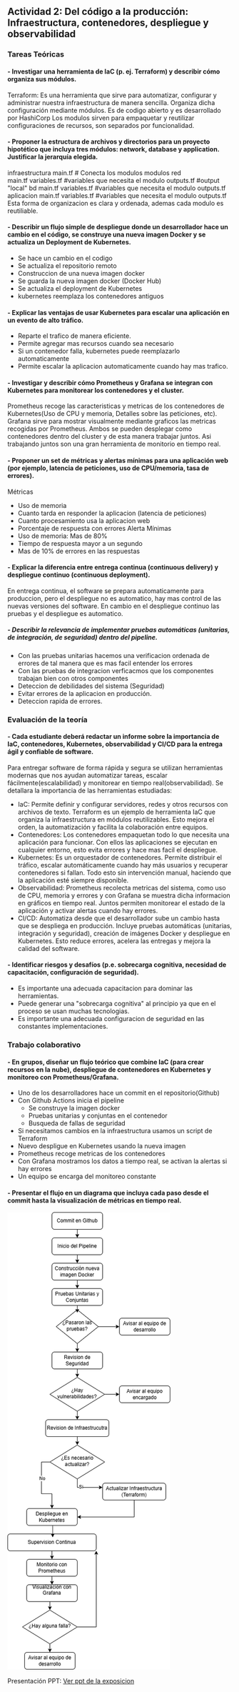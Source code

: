 ##  **Actividad 2: Del código a la producción: Infraestructura, contenedores, despliegue y observabilidad**

### Tareas Teóricas

#### - Investigar una herramienta de IaC (p. ej. Terraform) y describir cómo organiza sus módulos.
Terraform: Es una herramienta que sirve para automatizar, configurar y administrar nuestra infraestructura de manera sencilla. Organiza dicha configuración mediante módulos. Es de codigo abierto y es desarrollado por HashiCorp
Los modulos sirven para empaquetar y reutilizar configuraciones de recursos, son separados por funcionalidad.
#### - Proponer la estructura de archivos y directorios para un proyecto hipotético que incluya tres módulos: network, database y application. Justificar la jerarquía elegida.
infraestructura
    main.tf        # Conecta los modulos
    modulos
        red            
            main.tf
            variables.tf   #variables que necesita el modulo
            outputs.tf     #output "local"
        bd
            main.tf
            variables.tf   #variables que necesita el modulo
            outputs.tf
        aplicacion
            main.tf
            variables.tf   #variables que necesita el modulo
            outputs.tf
Esta forma de organizacion es clara y ordenada, ademas cada modulo es reutiliable. 
#### - Describir un flujo simple de despliegue donde un desarrollador hace un cambio en el código, se construye una nueva imagen Docker y se actualiza un Deployment de Kubernetes.
- Se hace un cambio en el codigo
- Se actualiza el repositorio remoto
- Construccion de una nueva imagen docker 
- Se guarda la nueva imagen docker (Docker Hub)
- Se actualiza el deployment de Kubernetes
- kubernetes reemplaza los contenedores antiguos
#### - Explicar las ventajas de usar Kubernetes para escalar una aplicación en un evento de alto tráfico.
- Reparte el trafico de manera eficiente.
- Permite agregar mas recursos cuando sea necesario 
- Si un contenedor falla, kubernetes puede reemplazarlo automaticamente 
- Permite escalar la aplicacion automaticamente cuando hay mas trafico.
#### - Investigar y describir cómo Prometheus y Grafana se integran con Kubernetes para monitorear los contenedores y el cluster.
Prometheus recoge las caracteristicas y metricas de los contenedores de Kubernetes(Uso de CPU y memoria, Detalles sobre las peticiones, etc).
Grafana sirve para mostrar visualmente mediante graficos las metricas recogidas por Prometheus.
Ambos se pueden desplegar como contenedores dentro del cluster y de esta manera trabajar juntos.
Asi trabajando juntos son una gran herramienta de monitorio en tiempo real.
#### - Proponer un set de métricas y alertas mínimas para una aplicación web (por ejemplo, latencia de peticiones, uso de CPU/memoria, tasa de errores).
Métricas
- Uso de memoria 
- Cuanto tarda en responder la aplicacion (latencia de peticiones)
- Cuanto procesamiento usa la aplicacion web
- Porcentaje de respuesta con errores
Alerta Mínimas
- Uso de memoria: Mas de 80%
- Tiempo de respuesta mayor a un segundo
- Mas de 10% de errores en las respuestas
#### - Explicar la diferencia entre entrega continua (continuous delivery) y despliegue continuo (continuous deployment).
En entrega continua, el software se prepara automaticamente para produccion, pero el despliegue no es automatico, hay mas control de las nuevas versiones del software. En cambio en el despliegue continuo las pruebas y el despliegue es automatico.
##### - Describir la relevancia de implementar pruebas automáticas (unitarias, de integración, de seguridad) dentro del pipeline.
- Con las pruebas unitarias hacemos una verificacion ordenada de errores de tal manera que es mas facil entender los errores
- Con las pruebas de integracion verficacmos que los componentes trabajan bien con otros componentes
- Deteccion de debilidades del sistema (Seguridad)
- Evitar errores de la aplicacion en producción.
- Deteccion rapida de errores.

### Evaluación de la teoría
#### - Cada estudiante deberá redactar un informe sobre la importancia de IaC, contenedores, Kubernetes, observabilidad y CI/CD para la entrega ágil y confiable de software.

Para entregar software de forma rápida y segura se utilizan herramientas modernas que nos ayudan automatizar tareas, escalar fácilmente(escalabilidad) y monitorear en tiempo real(observabilidad). Se detallara la importancia de las herramientas estudiadas:

- IaC: Permite definir y configurar servidores, redes y otros recursos con archivos de texto. Terraform es un ejemplo de herramienta IaC que organiza la infraestructura en módulos reutilizables. Esto mejora el orden, la automatización y facilita la colaboración entre equipos.
- Contenedores: Los contenedores empaquetan todo lo que necesita una aplicación para funcionar. Con ellos las aplicaciones se ejecutan en cualquier entorno, esto evita errores y hace mas facil el despliegue.
- Kubernetes: Es un orquestador de contenedores. Permite distribuir el tráfico, escalar automáticamente cuando hay más usuarios y recuperar contenedores si fallan. Todo esto sin intervención manual, haciendo que la aplicación esté siempre disponible.
- Observabilidad: Prometheus recolecta metricas del sistema, como uso de CPU, memoria y errores y con Grafana se muestra dicha informacion en gráficos en tiempo real. Juntos permiten monitorear el estado de la aplicación y activar alertas cuando hay errores.
- CI/CD:
Automatiza desde que el desarrollador sube un cambio hasta que se despliega en producción. Incluye pruebas automáticas (unitarias, integración y seguridad), creación de imágenes Docker y despliegue en Kubernetes. Esto reduce errores, acelera las entregas y mejora la calidad del software.

#### - Identificar riesgos y desafíos (p.e. sobrecarga cognitiva, necesidad de capacitación, configuración de seguridad).  
- Es importante una adecuada capacitacion para dominar las herramientas.
- Puede generar una "sobrecarga cognitiva" al principio ya que en el proceso se usan muchas tecnologias.  
- Es importante una adecuada configuracion de seguridad en las constantes implementaciones.

### Trabajo colaborativo
#### - En grupos, diseñar un flujo teórico que combine IaC (para crear recursos en la nube), despliegue de contenedores en Kubernetes y monitoreo con Prometheus/Grafana.
- Uno de los desarrolladores hace un commit en el repositorio(Github)
- Con Github Actions inicia el pipeline
  - Se construye la imagen docker
  - Pruebas unitarias y conjuntas en el contenedor
  - Busqueda de fallas de seguridad
- Si necesitamos cambios en la infraestructura usamos un script de Terraform
- Nuevo despligue en Kubernetes usando la nueva imagen
- Prometheus recoge metricas de los contenedores
- Con Grafana mostramos los datos a tiempo real, se activan la alertas si hay errores
- Un equipo se encarga del monitoreo constante
#### - Presentar el flujo en un diagrama que incluya cada paso desde el commit hasta la visualización de métricas en tiempo real.
![](imagenes/DSFlujoTeorico1.drawio.png)

Presentación PPT:
[Ver ppt de la exposicion](/presentaciones/DS_Actividad2.pdf)